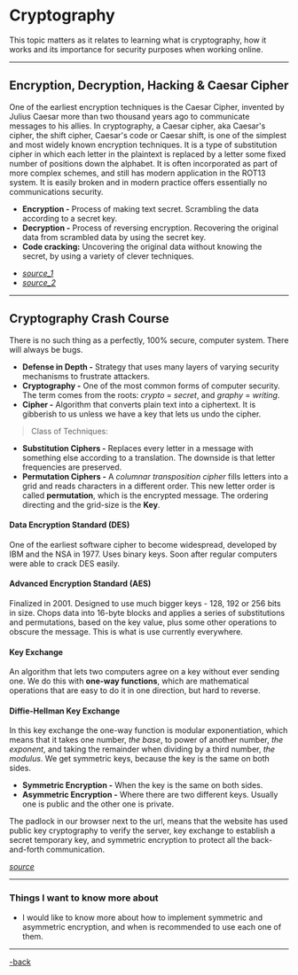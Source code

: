 # Cryptography

This topic matters as it relates to learning what is cryptography, how it works and its importance for security purposes when working online.

---

## Encryption, Decryption, Hacking & Caesar Cipher

One of the earliest encryption techniques is the Caesar Cipher, invented by Julius Caesar more than two thousand years ago to communicate messages to his allies. In cryptography, a Caesar cipher, aka Caesar's cipher, the shift cipher, Caesar's code or Caesar shift, is one of the simplest and most widely known encryption techniques. It is a type of substitution cipher in which each letter in the plaintext is replaced by a letter some fixed number of positions down the alphabet. It is often incorporated as part of more complex schemes, and still has modern application in the ROT13 system. It is easily broken and in modern practice offers essentially no communications security.

* **Encryption -** Process of making text secret. Scrambling the data according to a secret key.
* **Decryption -** Process of reversing encryption. Recovering the original data from scrambled data by using the secret key.
* **Code cracking:** Uncovering the original data without knowing the secret, by using a variety of clever techniques.

- [*source_1*](https://www.khanacademy.org/computing/computers-and-internet/xcae6f4a7ff015e7d:online-data-security/xcae6f4a7ff015e7d:data-encryption-techniques/a/encryption-decryption-and-code-cracking)
- [*source_2*](https://en.wikipedia.org/wiki/Caesar_cipher)

---

## Cryptography Crash Course

There is no such thing as a perfectly, 100% secure, computer system. There will always be bugs. 

 * **Defense in Depth -** Strategy that uses many layers of varying security mechanisms to frustrate attackers.
 * **Cryptography -** One of the most common forms of computer security. The term comes from the roots: *crypto* = *secret*, and *graphy* = *writing*. 
 * **Cipher -** Algorithm that converts plain text into a ciphertext. It is gibberish to us unless we have a key that lets us undo the cipher. 

>Class of Techniques:

* **Substitution Ciphers -** Replaces every letter in a message with something else according to a translation. The downside is that letter frequencies are preserved.
* **Permutation Ciphers -** A *columnar transposition cipher* fills letters into a grid and reads characters in a different order. This new letter order is called **permutation**, which is the encrypted message. The ordering directing and the grid-size is the **Key**.

#### Data Encryption Standard (DES) 

One of the earliest software cipher to become widespread, developed by IBM and the NSA in 1977. Uses binary keys. Soon after regular computers were able to crack DES easily.

#### Advanced Encryption Standard (AES) 

Finalized in 2001. Designed to use much bigger keys - 128, 192 or 256 bits in size. Chops data into 16-byte blocks and applies a series of substitutions and permutations, based on the key value, plus some other operations to obscure the message. This is what is use currently everywhere.

#### Key Exchange

An algorithm that lets two computers agree on a key without ever sending one. We do this with **one-way functions**, which are mathematical operations that are easy to do it in one direction, but hard to reverse.

#### Diffie-Hellman Key Exchange

In this key exchange the one-way function is modular exponentiation, which means that it takes one number, *the base*, to power of another number, *the exponent*, and taking the remainder when dividing by a third number, *the modulus*. We get symmetric keys, because the key is the same on both sides.

* **Symmetric Encryption -** When the key is the same on both sides.
* **Asymmetric Encryption -** Where there are two different keys. Usually one is public and the other one is private.

The padlock in our browser next to the url, means that the website has used public key cryptography to verify the server, key exchange to establish a secret temporary key, and symmetric encryption to protect all the back-and-forth communication.

[*source*](https://www.youtube.com/watch?v=jhXCTbFnK8o)

---

### Things I want to know more about

* I would like to know more about how to implement symmetric and asymmetric encryption, and when is recommended to use each one of them. 

---

[-back](https://alexriverau.github.io/reading-notes/code401)
